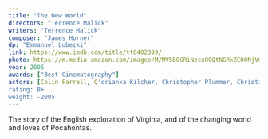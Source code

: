 ```yaml
---
title: "The New World"
directors: "Terrence Malick"
writers: "Terrence Malick"
composer: "James Horner"
dp: "Emmanuel Lubezki"
link: https://www.imdb.com/title/tt0402399/
photo: https://m.media-amazon.com/images/M/MV5BOGRiNzcxOGQtNGRkZC00NjVmLWIxNGYtNTdjNjQzOTViM2I4XkEyXkFqcGdeQXVyOTc5MDI5NjE@._V1_FMjpg_UX1016_.jpg
year: 2005
awards: ["Best Cinematography"]
actors: [Colin Farrell, Q'orianka Kilcher, Christopher Plummer, Christian Bale]
rating: B+
weight: -2005
---
```

The story of the English exploration of Virginia, and of the changing world and loves of Pocahontas.